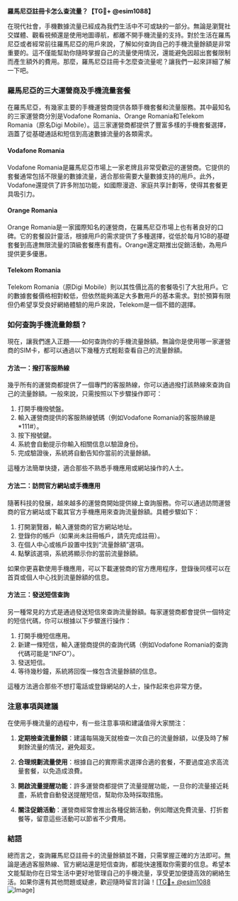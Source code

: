 **羅馬尼亞註冊卡怎么查流量？【TG💪+ @esim1088】**

在現代社會，手機數據流量已經成為我們生活中不可或缺的一部分。無論是瀏覽社交媒體、觀看視頻還是使用地圖導航，都離不開手機流量的支持。對於生活在羅馬尼亞或者經常前往羅馬尼亞的用戶來說，了解如何查詢自己的手機流量餘額是非常重要的。這不僅能幫助你隨時掌握自己的流量使用情況，還能避免因超出套餐限制而產生額外的費用。那麼，羅馬尼亞註冊卡怎麼查流量呢？讓我們一起來詳細了解一下吧。

### 羅馬尼亞的三大運營商及手機流量套餐

在羅馬尼亞，有幾家主要的手機運營商提供各類手機套餐和流量服務。其中最知名的三家運營商分別是Vodafone Romania、Orange Romania和Telekom Romania（原名Digi Mobile）。這三家運營商都提供了豐富多樣的手機套餐選擇，涵蓋了從基礎通話和短信到高速數據流量的各類需求。

#### Vodafone Romania

Vodafone Romania是羅馬尼亞市場上一家老牌且非常受歡迎的運營商。它提供的套餐通常包括不限量的數據流量，適合那些需要大量數據支持的用戶。此外，Vodafone還提供了許多附加功能，如國際漫遊、家庭共享計劃等，使得其套餐更具吸引力。

#### Orange Romania

Orange Romania是一家國際知名的運營商，在羅馬尼亞市場上也有著良好的口碑。它的套餐設計靈活，根據用戶的需求提供了多種選擇，從低於每月1GB的基礎套餐到高達無限流量的頂級套餐應有盡有。Orange還定期推出促銷活動，為用戶提供更多優惠。

#### Telekom Romania

Telekom Romania（原Digi Mobile）則以其性價比高的套餐吸引了大批用戶。它的數據套餐價格相對較低，但依然能夠滿足大多數用戶的基本需求。對於預算有限但仍希望享受良好網絡體驗的用戶來說，Telekom是一個不錯的選擇。

### 如何查詢手機流量餘額？

現在，讓我們進入正題——如何查詢你的手機流量餘額。無論你是使用哪一家運營商的SIM卡，都可以通過以下幾種方式輕鬆查看自己的流量餘額。

#### 方法一：撥打客服熱線

幾乎所有的運營商都提供了一個專門的客服熱線，你可以通過撥打該熱線來查詢自己的流量餘額。一般來說，只需按照以下步驟操作即可：

1. 打開手機撥號盤。
2. 輸入運營商提供的客服熱線號碼（例如Vodafone Romania的客服熱線是*111#）。
3. 按下撥號鍵。
4. 系統會自動提示你輸入相關信息以驗證身份。
5. 完成驗證後，系統將自動告知你當前的流量餘額。

這種方法簡單快捷，適合那些不熟悉手機應用或網站操作的人士。

#### 方法二：訪問官方網站或手機應用

隨著科技的發展，越來越多的運營商開始提供線上查詢服務。你可以通過訪問運營商的官方網站或下載其官方手機應用來查詢流量餘額。具體步驟如下：

1. 打開瀏覽器，輸入運營商的官方網站地址。
2. 登錄你的帳戶（如果尚未註冊帳戶，請先完成註冊）。
3. 在個人中心或帳戶設置中找到“流量餘額”選項。
4. 點擊該選項，系統將顯示你的當前流量餘額。

如果你更喜歡使用手機應用，可以下載運營商的官方應用程序，登錄後同樣可以在首頁或個人中心找到流量餘額的信息。

#### 方法三：發送短信查詢

另一種常見的方式是通過發送短信來查詢流量餘額。每家運營商都會提供一個特定的短信代碼，你可以根據以下步驟進行操作：

1. 打開手機短信應用。
2. 新建一條短信，輸入運營商提供的查詢代碼（例如Vodafone Romania的查詢代碼可能是“INFO”）。
3. 發送短信。
4. 等待幾秒鐘，系統將回復一條包含流量餘額的信息。

這種方法適合那些不想打電話或登錄網站的人士，操作起來也非常方便。

### 注意事項與建議

在使用手機流量的過程中，有一些注意事項和建議值得大家關注：

1. **定期檢查流量餘額**：建議每隔幾天就檢查一次自己的流量餘額，以便及時了解剩餘流量的情況，避免超支。
   
2. **合理規劃流量使用**：根據自己的實際需求選擇合適的套餐，不要過度追求高流量套餐，以免造成浪費。

3. **開啟流量提醒功能**：許多運營商都提供了流量提醒功能，一旦你的流量接近耗盡，系統會自動發送提醒短信，幫助你及時採取措施。

4. **關注促銷活動**：運營商經常會推出各種促銷活動，例如贈送免費流量、打折套餐等，留意這些活動可以節省不少費用。

### 結語

總而言之，查詢羅馬尼亞註冊卡的流量餘額並不難，只需掌握正確的方法即可。無論是通過客服熱線、官方網站還是短信查詢，都能快速獲取你需要的信息。希望本文能幫助你在日常生活中更好地管理自己的手機流量，享受更加便捷高效的網絡生活。如果你還有其他問題或疑慮，歡迎隨時留言討論！[[TG💪+ @esim1088](https://t.me/s/esim1088) ![Image](https://i.postimg.cc/4NQfJmqS/Snipaste-2025-05-13-00-14-12.png)]